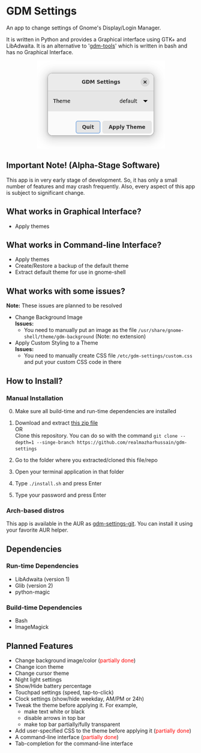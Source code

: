 # GDM Settings

An app to change settings of Gnome's Display/Login Manager.

It is written in Python and provides a Graphical interface using GTK+ and LibAdwaita. It is an alternative to '[gdm-tools](https://github.com/realmazharhussain/gdm-tools.git)'  which is written in bash and has no Graphical Interface.

<center><img src="resources/screenshot.png" alt="screenshot"/></center>

## Important Note! (Alpha-Stage Software)

This app is in very early stage of development. So, it has only a small number of features and may crash frequently. Also, every aspect of this app is subject to significant change.

## What works in Graphical Interface?

- Apply themes

## What works in Command-line Interface?

- Apply themes
- Create/Restore a backup of the default theme
- Extract default theme for use in gnome-shell

## What works with some issues?

**Note:** These issues are planned to be resolved

- Change Background Image\
  **Issues:**
  - You need to manually put an image as the file `/usr/share/gnome-shell/theme/gdm-background` (Note: no extension)
- Apply Custom Styling to a Theme\
  **Issues:**
  - You need to manually create CSS file `/etc/gdm-settings/custom.css` and put your custom CSS code in there

## How to Install?

### Manual Installation

0. Make sure all build-time and run-time dependencies are installed

1. Download and extract [this zip file](https://github.com/realmazharhussain/gdm-settings/archive/refs/heads/main.zip)\
   OR\
   Clone this repository. You can do so with the command `git clone --depth=1 --singe-branch https://github.com/realmazharhussain/gdm-settings`
2. Go to the folder where you extracted/cloned this file/repo
3. Open your terminal application in that folder
4. Type `./install.sh` and press Enter
5. Type your password and press Enter

### Arch-based distros

This app is available in the AUR as [gdm-settings-git](https://aur.archlinux.org/packages/gdm-settings-git). You can install it using your favorite AUR helper.

## Dependencies

### Run-time Dependencies

- LibAdwaita (version 1)
- Glib (version 2)
- python-magic

### Build-time Dependencies

- Bash
- ImageMagick

## Planned Features

- Change background image/color (<font color="red">partially done</font>)
- Change icon theme
- Change cursor theme
- Night light settings
- Show/Hide battery percentage
- Touchpad settings (speed, tap-to-click)
- Clock settings (show/hide weekday, AM/PM or 24h)
- Tweak the theme before applying it. For example, 
  - make text white or black
  - disable arrows in top bar
  - make top bar partially/fully transparent
- Add user-specified CSS to  the theme before applying it (<font color="red">partially done</font>)
- A command-line interface (<font color="red">partially done</font>)
- Tab-completion for the command-line interface

